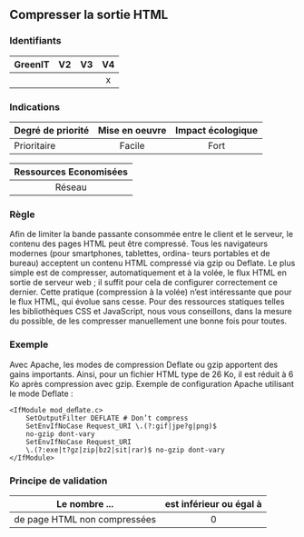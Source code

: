 ## Compresser la sortie HTML
### Identifiants

| GreenIT |  V2  |  V3  |  V4  |
|---------|:----:|:----:|:----:|
|      |   |   |  x   |

### Indications

| Degré de priorité |      Mise en oeuvre       |  Impact écologique    | 
|-------------------|:-------------------------:|:---------------------:|
|  Prioritaire      |  Facile                   |    Fort               | 


|Ressources Economisées                                      |
|:----------------------------------------------------------:|
|  Réseau  |

### Règle

Afin de limiter la bande passante consommée entre le client et le serveur, le contenu des pages HTML peut être compressé.
Tous les navigateurs modernes (pour smartphones, tablettes, ordina- teurs portables et de bureau) acceptent un contenu HTML compressé via gzip ou Deflate.
Le plus simple est de compresser, automatiquement et à la volée, le flux HTML en sortie de serveur web ; il suffit pour cela de configurer correctement ce dernier.
Cette pratique (compression à la volée) n’est intéressante que pour le flux HTML, qui évolue sans cesse. Pour des ressources statiques telles les bibliothèques CSS et JavaScript, nous vous conseillons, dans la mesure du possible, de les compresser manuellement une bonne fois pour toutes.

### Exemple

Avec Apache, les modes de compression Deflate ou gzip apportent des gains importants. Ainsi, pour un fichier HTML type de 26 Ko, il est réduit à 6 Ko après compression avec gzip.
Exemple de configuration Apache utilisant le mode Deflate :
```apacheconf
<IfModule mod_deﬂate.c>
    SetOutputFilter DEFLATE # Don’t compress
    SetEnvIfNoCase Request_URI \.(?:gif|jpe?g|png)$
    no-gzip dont-vary
    SetEnvIfNoCase Request_URI
    \.(?:exe|t?gz|zip|bz2|sit|rar)$ no-gzip dont-vary
</IfModule>
```

### Principe de validation

| Le nombre ...     | est inférieur ou égal à   |  
|-------------------|:-------------------------:|
|  de page HTML non compressées | 0  |

